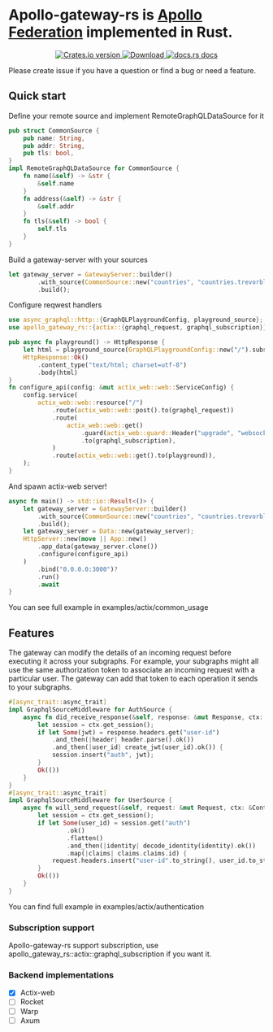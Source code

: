 # Apollo-gateway-rs is [Apollo Federation](https://www.apollographql.com/apollo-federation) implemented in Rust.

<div align="center">
  <!-- Crates version -->
  <a href="https://crates.io/crates/apollo-gateway-rs">
    <img src="https://img.shields.io/crates/v/apollo-gateway-rs.svg?style=flat-square"
    alt="Crates.io version" />
  </a>
  <!-- Downloads -->
  <a href="https://crates.io/crates/apollo-gateway-rs">
    <img src="https://img.shields.io/crates/d/apollo-gateway-rs.svg?style=flat-square"
      alt="Download" />
  </a>
  <!-- docs.rs docs -->
  <a href="https://docs.rs/apollo-gateway-rs">
    <img src="https://img.shields.io/badge/docs-latest-blue.svg?style=flat-square"
      alt="docs.rs docs" />
  </a>
</div>

Please create issue if you have a question or find a bug or need a feature.
## Quick start

Define your remote source and implement RemoteGraphQLDataSource for it

```rust
pub struct CommonSource {
    pub name: String,
    pub addr: String,
    pub tls: bool,
}
impl RemoteGraphQLDataSource for CommonSource {
    fn name(&self) -> &str {
        &self.name
    }
    fn address(&self) -> &str {
        &self.addr
    }
    fn tls(&self) -> bool {
        self.tls
    }
}
```

Build a gateway-server with your sources

```rust
let gateway_server = GatewayServer::builder()
        .with_source(CommonSource::new("countries", "countries.trevorblades.com", true))
        .build();
```

Configure reqwest handlers 

```rust
use async_graphql::http::{GraphQLPlaygroundConfig, playground_source};
use apollo_gateway_rs::{actix::{graphql_request, graphql_subscription}};

pub async fn playground() -> HttpResponse {
    let html = playground_source(GraphQLPlaygroundConfig::new("/").subscription_endpoint("/"));
    HttpResponse::Ok()
        .content_type("text/html; charset=utf-8")
        .body(html)
}
fn configure_api(config: &mut actix_web::web::ServiceConfig) {
    config.service(
        actix_web::web::resource("/")
            .route(actix_web::web::post().to(graphql_request))
            .route(
                actix_web::web::get()
                    .guard(actix_web::guard::Header("upgrade", "websocket"))
                    .to(graphql_subscription),
            )
            .route(actix_web::web::get().to(playground)),
    );
}
```
And spawn actix-web server!

```rust
async fn main() -> std::io::Result<()> {
    let gateway_server = GatewayServer::builder()
        .with_source(CommonSource::new("countries", "countries.trevorblades.com", true))
        .build();
    let gateway_server = Data::new(gateway_server);
    HttpServer::new(move || App::new()
        .app_data(gateway_server.clone())
        .configure(configure_api)
    )
        .bind("0.0.0.0:3000")?
        .run()
        .await
}
```

You can see full example in examples/actix/common_usage

## Features

The gateway can modify the details of an incoming request before executing it across your subgraphs. For example, your subgraphs might all use the same authorization token to associate an incoming request with a particular user. The gateway can add that token to each operation it sends to your subgraphs.

```rust
#[async_trait::async_trait]
impl GraphqlSourceMiddleware for AuthSource {
    async fn did_receive_response(&self, response: &mut Response, ctx: &Context) -> anyhow::Result<()> {
        let session = ctx.get_session();
        if let Some(jwt) = response.headers.get("user-id")
            .and_then(|header| header.parse().ok())
            .and_then(|user_id| create_jwt(user_id).ok()) {
            session.insert("auth", jwt);
        }
        Ok(())
    }
}
#[async_trait::async_trait]
impl GraphqlSourceMiddleware for UserSource {
    async fn will_send_request(&self, request: &mut Request, ctx: &Context) -> anyhow::Result<()> {
        let session = ctx.get_session();
        if let Some(user_id) = session.get("auth")
                .ok()
                .flatten()
                .and_then(|identity| decode_identity(identity).ok())
                .map(|claims| claims.claims.id) {
            request.headers.insert("user-id".to_string(), user_id.to_string());
        }
        Ok(())
    }
}
```

You can find full example in examples/actix/authentication

### Subscription support
Apollo-gateway-rs support subscription, use apollo_gateway_rs::actix::graphql_subscription if you want it.

### Backend implementations 
- [x] Actix-web
- [ ] Rocket
- [ ] Warp
- [ ] Axum